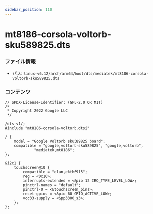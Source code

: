 ```yaml
---
sidebar_position: 110
---
```

# mt8186-corsola-voltorb-sku589825.dts

### ファイル情報

- パス: `linux-v6.12/arch/arm64/boot/dts/mediatek/mt8186-corsola-voltorb-sku589825.dts`

### コンテンツ

```dts
// SPDX-License-Identifier: (GPL-2.0 OR MIT)
/*
 * Copyright 2022 Google LLC
 */

/dts-v1/;
#include "mt8186-corsola-voltorb.dtsi"

/ {
	model = "Google Voltorb sku589825 board";
	compatible = "google,voltorb-sku589825", "google,voltorb",
		     "mediatek,mt8186";
};

&i2c1 {
	touchscreen@10 {
		compatible = "elan,ekth6915";
		reg = <0x10>;
		interrupts-extended = <&pio 12 IRQ_TYPE_LEVEL_LOW>;
		pinctrl-names = "default";
		pinctrl-0 = <&touchscreen_pins>;
		reset-gpios = <&pio 60 GPIO_ACTIVE_LOW>;
		vcc33-supply = <&pp3300_s3>;
	};
};

```
